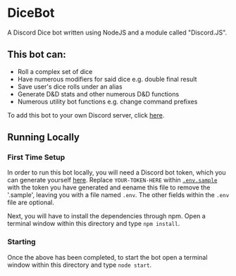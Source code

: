 # DiceBot

A Discord Dice bot written using NodeJS and a module called "Discord.JS".

## This bot can:
* Roll a complex set of dice
* Have numerous modifiers for said dice e.g. double final result
* Save user's dice rolls under an alias
* Generate D&D stats and other numerous D&D functions
* Numerous utility bot functions e.g. change command prefixes

To add this bot to your own Discord server, click [here](https://discord.com/api/oauth2/authorize?client_id=774637611482349578&permissions=3072&scope=bot).

## Running Locally

### First Time Setup
In order to run this bot locally, you will need a Discord bot token, which you can generate yourself [here](https://discord.com/developers/applications). Replace `YOUR-TOKEN-HERE` within [`.env.sample`](.env.sample) with the token you have generated and eename this file to remove the '.sample', leaving you with a file named `.env`. The other fields within the `.env` file are optional.

Next, you will have to install the dependencies through npm. Open a terminal window within this directory and type `npm install`.

### Starting
Once the above has been completed, to start the bot open a terminal window within this directory and type `node start`.